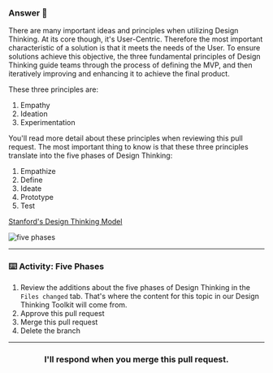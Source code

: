 ### Answer :crystal_ball:
There are many important ideas and principles when utilizing Design Thinking.  At its core though, it's User-Centric. Therefore the most important characteristic of a solution is that it meets the needs of the User.  To ensure solutions achieve this objective, the three fundamental principles of Design Thinking guide teams through the process of defining the MVP, and then iteratively improving and enhancing it to achieve the final product.

These three principles are:
1. Empathy
2. Ideation
3. Experimentation

You'll read more detail about these principles when reviewing this pull request. The most important thing to know is that these three principles translate into the five phases of Design Thinking:

1. Empathize
2. Define 
3. Ideate 
4. Prototype 
5. Test 

[Stanford's Design Thinking Model](https://dschool-old.stanford.edu/sandbox/groups/designresources/wiki/36873/attachments/74b3d/ModeGuideBOOTCAMP2010L.pdf)

![five phases](https://user-images.githubusercontent.com/57373296/75271537-59cf7580-57ca-11ea-8b16-56c1edbb781b.png)


<hr>



### :keyboard: Activity: Five Phases

1. Review the additions about the five phases of Design Thinking in the `Files changed` tab.  That's where the content for this topic in our Design Thinking Toolkit will come from.
2. Approve this pull request 
3. Merge this pull request
4. Delete the branch

<hr>
<h3 align="center">I'll respond when you merge this pull request.</h3>
